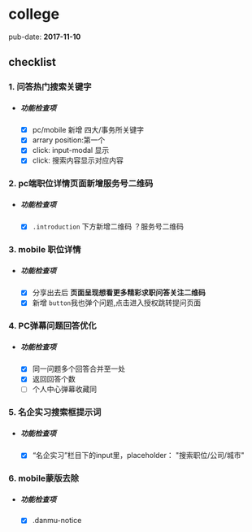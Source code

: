 # college

pub-date: **2017-11-10**

## checklist

### 1. 问答热门搜索关键字

- ##### 功能检查项

  - [x] pc/mobile 新增 四大/事务所关键字
  - [x] arrary position:第一个
  - [x] click: input-modal 显示
  - [x] click: 搜索内容显示对应内容

### 2. pc端职位详情页面新增服务号二维码

- ##### 功能检查项

  - [x] `.introduction` 下方新增二维码 ？服务号二维码

### 3. mobile 职位详情

- ##### 功能检查项

  - [x] 分享出去后 **页面呈现想看更多精彩求职问答关注二维码**
  - [x] 新增 `button`我也弹个问题,点击进入授权跳转提问页面

### 4. PC弹幕问题回答优化

- ##### 功能检查项

  - [x] 同一问题多个回答合并至一处
  - [x] 返回回答个数
  - [ ] 个人中心弹幕收藏同

### 5. 名企实习搜索框提示词

  - ##### 功能检查项

    - [x] “名企实习”栏目下的input里，placeholder： "搜索职位/公司/城市"

### 6. mobile蒙版去除

  - ##### 功能检查项

    - [x] .danmu-notice
